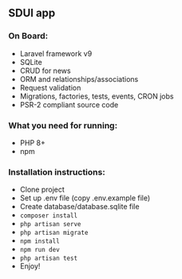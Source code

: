 ## SDUI app

### On Board:

- Laravel framework v9
- SQLite
- CRUD for news
- ORM and relationships/associations
- Request validation
- Migrations, factories, tests, events, CRON jobs
- PSR-2 compliant source code

### What you need for running:
- PHP 8+
- npm

### Installation instructions:
- Clone project
- Set up .env file (copy .env.example file)
- Create database/database.sqlite file
- `composer install`
- `php artisan serve`
- `php artisan migrate`
- `npm install`
- `npm run dev`
- `php artisan test`
- Enjoy!

